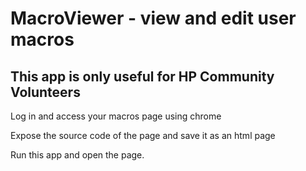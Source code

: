 # MacroViewer - view and edit user macros
 
## This app is only useful for HP Community Volunteers

Log in and access your macros page using chrome

Expose the source code of the page and save it as an html page

Run this app and open the page.
